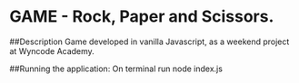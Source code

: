 # GAME - Rock, Paper and Scissors. 

##Description
Game developed in vanilla Javascript, as a weekend project at Wyncode Academy. 

##Running the application: 
On terminal run node index.js
